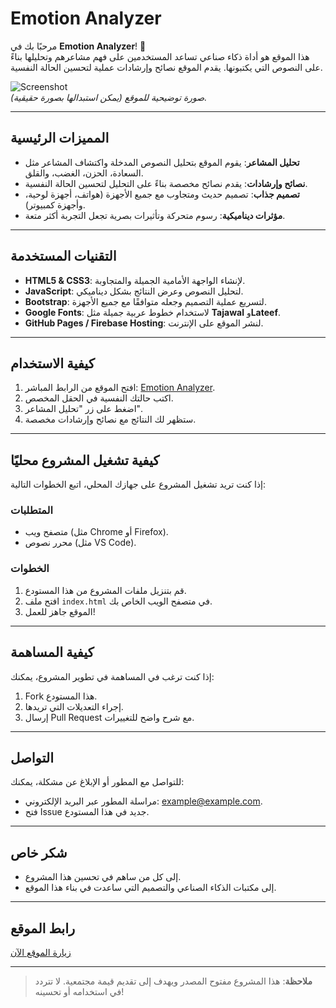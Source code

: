 # Emotion Analyzer

مرحبًا بك في **Emotion Analyzer**! 🌟  
هذا الموقع هو أداة ذكاء صناعي تساعد المستخدمين على فهم مشاعرهم وتحليلها بناءً على النصوص التي يكتبونها. يقدم الموقع نصائح وإرشادات عملية لتحسين الحالة النفسية.

![Screenshot](https://via.placeholder.com/800x400?text=Emotion+Analyzer)  
_صورة توضيحية للموقع (يمكن استبدالها بصورة حقيقية)._

---

## **المميزات الرئيسية**
- **تحليل المشاعر**: يقوم الموقع بتحليل النصوص المدخلة واكتشاف المشاعر مثل السعادة، الحزن، الغضب، والقلق.
- **نصائح وإرشادات**: يقدم نصائح مخصصة بناءً على التحليل لتحسين الحالة النفسية.
- **تصميم جذاب**: تصميم حديث ومتجاوب مع جميع الأجهزة (هواتف، أجهزة لوحية، وأجهزة كمبيوتر).
- **مؤثرات ديناميكية**: رسوم متحركة وتأثيرات بصرية تجعل التجربة أكثر متعة.

---

## **التقنيات المستخدمة**
- **HTML5 & CSS3**: لإنشاء الواجهة الأمامية الجميلة والمتجاوبة.
- **JavaScript**: لتحليل النصوص وعرض النتائج بشكل ديناميكي.
- **Bootstrap**: لتسريع عملية التصميم وجعله متوافقًا مع جميع الأجهزة.
- **Google Fonts**: لاستخدام خطوط عربية جميلة مثل **Tajawal** و**Lateef**.
- **GitHub Pages / Firebase Hosting**: لنشر الموقع على الإنترنت.

---

## **كيفية الاستخدام**
1. افتح الموقع من الرابط المباشر: [Emotion Analyzer](https://your-link-here.com).
2. اكتب حالتك النفسية في الحقل المخصص.
3. اضغط على زر "تحليل المشاعر".
4. ستظهر لك النتائج مع نصائح وإرشادات مخصصة.

---

## **كيفية تشغيل المشروع محليًا**
إذا كنت تريد تشغيل المشروع على جهازك المحلي، اتبع الخطوات التالية:

### المتطلبات
- متصفح ويب (مثل Chrome أو Firefox).
- محرر نصوص (مثل VS Code).

### الخطوات
1. قم بتنزيل ملفات المشروع من هذا المستودع.
2. افتح ملف `index.html` في متصفح الويب الخاص بك.
3. الموقع جاهز للعمل!

---

## **كيفية المساهمة**
إذا كنت ترغب في المساهمة في تطوير المشروع، يمكنك:
1. Fork هذا المستودع.
2. إجراء التعديلات التي تريدها.
3. إرسال Pull Request مع شرح واضح للتغييرات.

---

## **التواصل**
للتواصل مع المطور أو الإبلاغ عن مشكلة، يمكنك:
- مراسلة المطور عبر البريد الإلكتروني: example@example.com.
- فتح Issue جديد في هذا المستودع.

---

## **شكر خاص**
- إلى كل من ساهم في تحسين هذا المشروع.
- إلى مكتبات الذكاء الصناعي والتصميم التي ساعدت في بناء هذا الموقع.

---

## **رابط الموقع**
[زيارة الموقع الآن](https://your-link-here.com)

---

> **ملاحظة**: هذا المشروع مفتوح المصدر ويهدف إلى تقديم قيمة مجتمعية. لا تتردد في استخدامه أو تحسينه!

